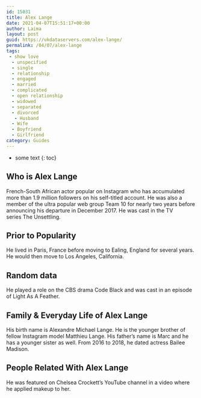 ```yaml
---
id: 15031
title: Alex Lange
date: 2021-04-07T15:51:17+00:00
author: Laima
layout: post
guid: https://ukdataservers.com/alex-lange/
permalink: /04/07/alex-lange
tags:
 - show love
  - unspecified
  - single
  - relationship
  - engaged
  - married
  - complicated
  - open relationship
  - widowed
  - separated
  - divorced
   - Husband
  - Wife
  - Boyfriend
  - Girlfriend
category: Guides
---
```


* some text
{: toc}


## Who is Alex Lange
                  
                  
                  
French-South African actor popular on Instagram who has accumulated more than 1.9 million followers on his self-titled account. He was also a member of the ultra popular web group Team 10 for nearly two years before announcing his departure in December 2017. He was cast in the TV series The Unsettling. 
                  
              
            
              
            
                
                
                
## Prior to Popularity
                  
                  
                  
He lived in Paris, France before moving to Ealing, England for several years. He would then move to Los Angeles, California. 
                  
              
            
              
            
                
                
                
## Random data
                  
                  
                  
He played a role on the CBS drama Code Black and was cast in an episode of Light As A Feather. 
                  
              
            
              
            
                
                
                
## Family & Everyday Life of Alex Lange
                  
                  
                  
His birth name is Alexandre Michael Lange. He is the younger brother of fellow Instagram model Matthieu Lange. His father&#8217;s name is Marc and he has a younger sister as well. From 2016 to 2018, he dated actress Bailee Madison. 
                  
              
            
              
            
                
                
                
## People Related With Alex Lange
                  
                  
                  
He was featured on Chelsea Crockett&#8217;s YouTube channel in a video where he applied makeup to her. 
                  
              
            
              
            
                
              
            
              
              
            
            
              
            
          
          
          